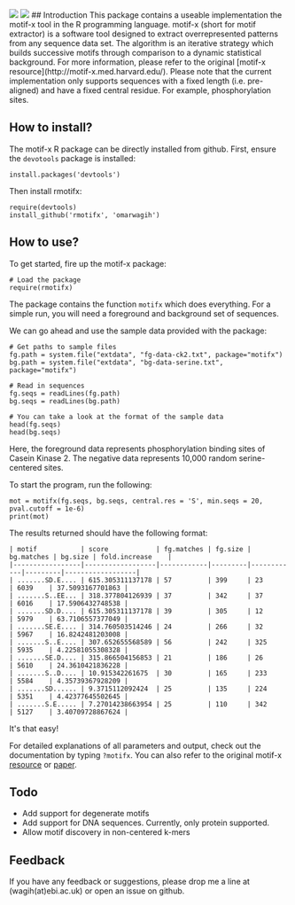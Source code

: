 <img src="https://raw.githubusercontent.com/omarwagih/motifx/master/inst/extdata/rmotifx-logo-lg.png">

<img src="http://i.imgur.com/Gd8aD3C.png" href="http://www.google.com">
## Introduction
This package contains a useable implementation the motif-x tool in the R programming language. motif-x (short for motif extractor) is a software tool designed to extract overrepresented patterns from any sequence data set. The algorithm is an iterative strategy which builds successive motifs through comparison to a dynamic statistical background. For more information, please refer to the original [motif-x resource](http://motif-x.med.harvard.edu/). Please note that the current implementation only supports sequences with a fixed length (i.e. pre-aligned) and have a fixed central residue. For example, phosphorylation sites. 

## How to install?
The motif-x R package can be directly installed from github. First, ensure the `devotools` package is installed:

    install.packages('devtools')

Then install rmotifx:

    require(devtools)
    install_github('rmotifx', 'omarwagih')
    
## How to use?
To get started, fire up the motif-x package:
    
    # Load the package
    require(rmotifx)

The package contains the function `motifx` which does everything. For a simple run, you will need a foreground and background set of sequences. 

We can go ahead and use the sample data provided with the package: 
     
    # Get paths to sample files
    fg.path = system.file("extdata", "fg-data-ck2.txt", package="motifx")
    bg.path = system.file("extdata", "bg-data-serine.txt", package="motifx")
    
    # Read in sequences
    fg.seqs = readLines(fg.path)
    bg.seqs = readLines(bg.path)
    
    # You can take a look at the format of the sample data
    head(fg.seqs)
    head(bg.seqs)
    
Here, the foreground data represents phosphorylation binding sites of Casein Kinase 2. The negative data represents 10,000 random serine-centered sites.

To start the program, run the following:

    mot = motifx(fg.seqs, bg.seqs, central.res = 'S', min.seqs = 20, pval.cutoff = 1e-6)
    print(mot)

The results returned should have the following format:

```
| motif           | score            | fg.matches | fg.size | bg.matches | bg.size | fold.increase    |
|-----------------|------------------|------------|---------|------------|---------|------------------|
| .......SD.E.... | 615.305311137178 | 57         | 399     | 23         | 6039    | 37.5093167701863 |
| .......S..EE... | 318.377804126939 | 37         | 342     | 37         | 6016    | 17.5906432748538 |
| .......SD.D.... | 615.305311137178 | 39         | 305     | 12         | 5979    | 63.7106557377049 |
| .......SE.E.... | 314.760503514246 | 24         | 266     | 32         | 5967    | 16.8242481203008 |
| .......S..E.... | 307.652655568589 | 56         | 242     | 325        | 5935    | 4.22581055308328 |
| .......SE.D.... | 315.866504156853 | 21         | 186     | 26         | 5610    | 24.3610421836228 |
| .......S..D.... | 10.915342261675  | 30         | 165     | 233        | 5584    | 4.35739367928209 |
| .......SD...... | 9.3715112092424  | 25         | 135     | 224        | 5351    | 4.42377645502645 |
| .......S.E..... | 7.27014238663954 | 25         | 110     | 342        | 5127    | 3.40709728867624 |
```

It's that easy!

For detailed explanations of all parameters and output, check out the documentation by typing `?motifx`. You can also refer to the original motif-x [resource](http://motif-x.med.harvard.edu/motif-x.html) or [paper](http://motif-x.med.harvard.edu/publications/Chou_Schwartz_motif-x_CPBI_2011.pdf). 


## Todo

- Add support for degenerate motifs
- Add support for DNA sequences. Currently, only protein supported.
- Allow motif discovery in non-centered k-mers

## Feedback
If you have any feedback or suggestions, please drop me a line at (wagih(at)ebi.ac.uk) or open an issue on github.

